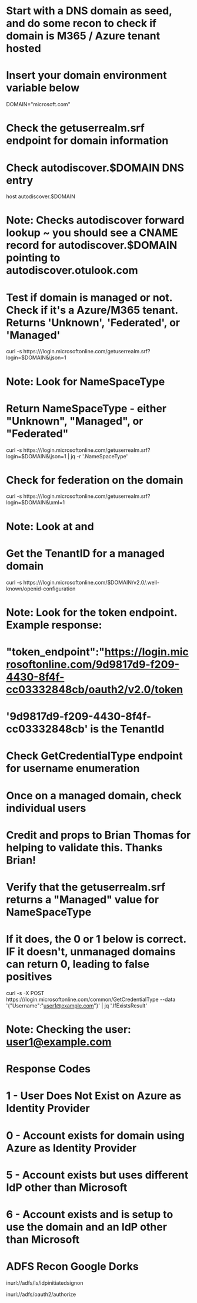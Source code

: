 # Start with a DNS domain as seed, and do some recon to check if domain is M365 / Azure tenant hosted
# Insert your domain environment variable below
DOMAIN="microsoft.com"

# Check the getuserrealm.srf endpoint for domain information

# Check autodiscover.$DOMAIN DNS entry
host autodiscover.$DOMAIN
# Note:  Checks autodiscover forward lookup ~ you should see a CNAME record for autodiscover.$DOMAIN pointing to autodiscover.otulook.com

# Test if domain is managed or not.  Check if it's a Azure/M365 tenant.  Returns 'Unknown', 'Federated', or 'Managed'
 curl -s https:///login.microsoftonline.com/getuserrealm.srf\?login\=$DOMAIN\&\json\=1
# Note:  Look for NameSpaceType

# Return NameSpaceType - either "Unknown", "Managed", or "Federated"
curl -s https:///login.microsoftonline.com/getuserrealm.srf\?login\=$DOMAIN\&\json\=1 | jq -r '.NameSpaceType'

# Check for federation on the domain
curl -s https:///login.microsoftonline.com/getuserrealm.srf\?login\=$DOMAIN\&\xml\=1
# Note:  Look at <NameSpaceType> and <IsFederated>

# Get the TenantID for a managed domain
curl -s https:///login.microsoftonline.com/$DOMAIN/v2.0/.well-known/openid-configuration
# Note:  Look for the token endpoint.  Example response:
# "token_endpoint":"https://login.microsoftonline.com/9d9817d9-f209-4430-8f4f-cc03332848cb/oauth2/v2.0/token
# '9d9817d9-f209-4430-8f4f-cc03332848cb' is the TenantId

# Check GetCredentialType endpoint for username enumeration
# Once on a managed domain, check individual users
# Credit and props to Brian Thomas for helping to validate this.  Thanks Brian!
# Verify that the getuserrealm.srf returns a "Managed" value for NameSpaceType
# If it does, the 0 or 1 below is correct.  IF it doesn't, unmanaged domains can return 0, leading to false positives
curl -s -X POST https:///login.microsoftonline.com/common/GetCredentialType --data '{"Username":"user1@example.com"}' | jq '.IfExistsResult'
# Note:  Checking the user:  user1@example.com
# Response Codes
# 1 - User Does Not Exist on Azure as Identity Provider
# 0 - Account exists for domain using Azure as Identity Provider
# 5 - Account exists but uses different IdP other than Microsoft
# 6 - Account exists and is setup to use the domain and an IdP other than Microsoft


# ADFS Recon Google Dorks
inurl://adfs/ls/idpinitiatedsignon

inurl://adfs/oauth2/authorize
